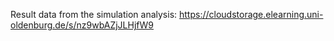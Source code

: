 Result data from the simulation analysis: https://cloudstorage.elearning.uni-oldenburg.de/s/nz9wbAZjJLHjfW9
